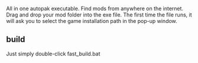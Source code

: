 All in one autopak executable. Find mods from anywhere on the internet. Drag and drop your mod folder into the exe file. The first time the file runs, it will ask you to select the game installation path in the pop-up window.

## build
Just simply double-click fast_build.bat